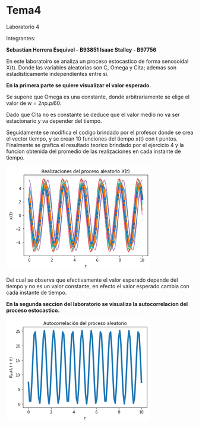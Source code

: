 # Tema4
Laboratorio 4

Integrantes: 

**Sebastian Herrera Esquivel - B93851
Isaac Stalley - B97756**

En este laboratoiro se analiza un proceso estocastico de forma senosoidal X(t). Donde las variables aleatorias son C, Omega y Cita; ademas son estadisticamente independientes entre si.

**En la primera parte se quiere visualizar el valor esperado.**

Se supone que Omega es una constante, donde arbitrariamente se elige el valor de w = 2*np.pi*60. 

Dado que Cita no es constante se deduce que el valor medio no va ser estacionario y va depender del tiempo.

Seguidamente se modifica el codigo brindado por el profesor donde se crea el vector tiempo, y se crean 10 funciones del tiempo x(t) con t puntos.
Finalmente se grafica el resultado teorico brindado por el ejercicio 4 y la funcion obtenida del promedio de las realizaciones en cada instante de tiempo. 
 
![x(t)](x(t).png)

Del cual se observa que efectivamente el valor esperado depende del tiempo y no es un valor constante, en efecto el valor esperado cambia con cada instante de tiempo.


**En la segunda seccion del laboratorio se visualiza la autocorrelacion del proceso estocastico.**

![Rxx(t, t + tau)](Rxx.png)
